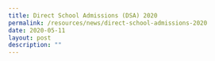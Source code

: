 ```yaml
---
title: Direct School Admissions (DSA) 2020
permalink: /resources/news/direct-school-admissions-2020
date: 2020-05-11
layout: post
description: ""
---
```

